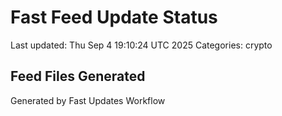 # Fast Feed Update Status
Last updated: Thu Sep  4 19:10:24 UTC 2025
Categories: crypto

## Feed Files Generated

Generated by Fast Updates Workflow
